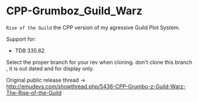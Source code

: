 # CPP-Grumboz_Guild_Warz
`Rise of the Guild` the CPP version of my agressive Guild Plot System.

Support for:

* TDB 335.62 
 
 
 Select the proper branch for your rev when cloning. don't clone this branch , it is out dated and for display only.
 
 
Original public release thread -> http://emudevs.com/showthread.php/5436-CPP-Grumbo-z-Guild-Warz-The-Rise-of-the-Guild
